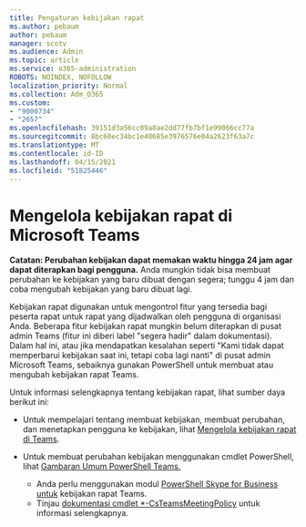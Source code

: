 ```yaml
---
title: Pengaturan kebijakan rapat
ms.author: pebaum
author: pebaum
manager: scotv
ms.audience: Admin
ms.topic: article
ms.service: o365-administration
ROBOTS: NOINDEX, NOFOLLOW
localization_priority: Normal
ms.collection: Adm_O365
ms.custom:
- "9000734"
- "2657"
ms.openlocfilehash: 39151d3a56cc09a8ae2dd77fb7bf1e99066cc77a
ms.sourcegitcommit: 8bc60ec34bc1e40685e3976576e04a2623f63a7c
ms.translationtype: MT
ms.contentlocale: id-ID
ms.lasthandoff: 04/15/2021
ms.locfileid: "51825446"
---
```

# <a name="manage-meeting-policies-in-microsoft-teams"></a>Mengelola kebijakan rapat di Microsoft Teams

**Catatan: Perubahan kebijakan dapat memakan waktu hingga 24 jam agar dapat diterapkan bagi pengguna.** Anda mungkin tidak bisa membuat perubahan ke kebijakan yang baru dibuat dengan segera; tunggu 4 jam dan coba mengubah kebijakan yang baru dibuat lagi.

Kebijakan rapat digunakan untuk mengontrol fitur yang tersedia bagi peserta rapat untuk rapat yang dijadwalkan oleh pengguna di organisasi Anda. Beberapa fitur kebijakan rapat mungkin belum diterapkan di pusat admin Teams (fitur ini diberi label "segera hadir" dalam dokumentasi). Dalam hal ini, atau jika mendapatkan kesalahan seperti "Kami tidak dapat memperbarui kebijakan saat ini, tetapi coba lagi nanti" di pusat admin Microsoft Teams, sebaiknya gunakan PowerShell untuk membuat atau mengubah kebijakan rapat Teams. 

Untuk informasi selengkapnya tentang kebijakan rapat, lihat sumber daya berikut ini:

- Untuk mempelajari tentang membuat kebijakan, membuat perubahan, dan menetapkan pengguna ke kebijakan, lihat [Mengelola kebijakan rapat di Teams](https://docs.microsoft.com/microsoftteams/meeting-policies-in-teams).

- Untuk membuat perubahan kebijakan menggunakan cmdlet PowerShell, lihat [Gambaran Umum PowerShell Teams.](https://docs.microsoft.com/microsoftteams/teams-powershell-overview) 
    - Anda perlu menggunakan modul [PowerShell Skype for Business untuk](https://docs.microsoft.com/skypeforbusiness/set-up-your-computer-for-windows-powershell/download-and-install-the-skype-for-business-online-connector) kebijakan rapat Teams. 
    - Tinjau [dokumentasi cmdlet *-CsTeamsMeetingPolicy](https://docs.microsoft.com/search/?search=CsTeamsMeetingPolicy&view=skype-ps) untuk informasi selengkapnya.

